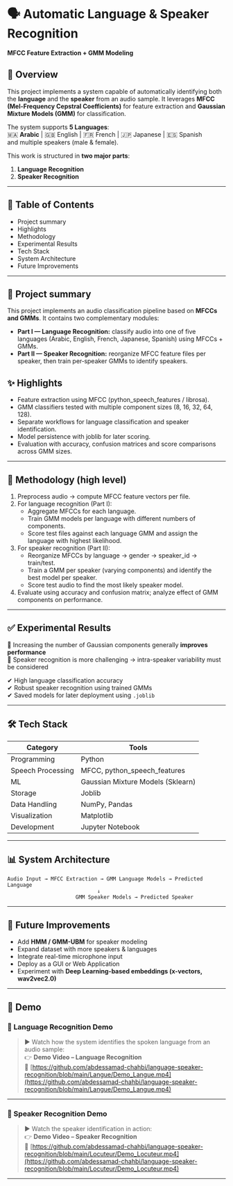 # 🗣️ Automatic Language & Speaker Recognition

**MFCC Feature Extraction + GMM Modeling**

## 📌 Overview

This project implements a system capable of automatically identifying both the **language** and the **speaker** from an audio sample. It leverages **MFCC (Mel-Frequency Cepstral Coefficients)** for feature extraction and **Gaussian Mixture Models (GMM)** for classification.

The system supports **5 Languages**:  
🇲🇦 **Arabic** | 🇬🇧 English | 🇫🇷 French | 🇯🇵 Japanese | 🇪🇸 Spanish  
and multiple speakers (male & female).

This work is structured in **two major parts**:

1. **Language Recognition**
2. **Speaker Recognition**

---

## 📘 Table of Contents

- Project summary  
- Highlights   
- Methodology 
- Experimental Results  
- Tech Stack  
- System Architecture 
- Future Improvements

---

## 🧩 Project summary

This project implements an audio classification pipeline based on **MFCCs and GMMs**. It contains two complementary modules:

- **Part I — Language Recognition:** classify audio into one of five languages (Arabic, English, French, Japanese, Spanish) using MFCCs + GMMs.  
- **Part II — Speaker Recognition:** reorganize MFCC feature files per speaker, then train per‑speaker GMMs to identify speakers.

## ✨ Highlights

- Feature extraction using MFCC (python_speech_features / librosa).  
- GMM classifiers tested with multiple component sizes (8, 16, 32, 64, 128).  
- Separate workflows for language classification and speaker identification.  
- Model persistence with joblib for later scoring.  
- Evaluation with accuracy, confusion matrices and score comparisons across GMM sizes.

---

## 🧠 Methodology (high level)

1. Preprocess audio → compute MFCC feature vectors per file.  
2. For language recognition (Part I):
   - Aggregate MFCCs for each language.
   - Train GMM models per language with different numbers of components.
   - Score test files against each language GMM and assign the language with highest likelihood.  
3. For speaker recognition (Part II):
   - Reorganize MFCCs by language → gender → speaker_id → train/test.
   - Train a GMM per speaker (varying components) and identify the best model per speaker.
   - Score test audio to find the most likely speaker model.  
4. Evaluate using accuracy and confusion matrix; analyze effect of GMM components on performance.

---

## ✅ Experimental Results

📌 Increasing the number of Gaussian components generally **improves performance**  
📌 Speaker recognition is more challenging → intra-speaker variability must be considered  

✔ High language classification accuracy  
✔ Robust speaker recognition using trained GMMs  
✔ Saved models for later deployment using `.joblib`  

---

## 🛠️ Tech Stack

| Category          | Tools                             |
| ----------------- | --------------------------------- |
| Programming       | Python                            |
| Speech Processing | MFCC, python_speech_features      |
| ML                | Gaussian Mixture Models (Sklearn) |
| Storage           | Joblib                            |
| Data Handling     | NumPy, Pandas                     |
| Visualization     | Matplotlib                        |
| Development       | Jupyter Notebook                  |

---

## 📊 System Architecture

```
Audio Input → MFCC Extraction → GMM Language Models → Predicted Language
                             ↓
                      GMM Speaker Models → Predicted Speaker
```

---

## 🚀 Future Improvements

* Add **HMM / GMM-UBM** for speaker modeling
* Expand dataset with more speakers & languages
* Integrate real-time microphone input
* Deploy as a GUI or Web Application
* Experiment with **Deep Learning-based embeddings (x-vectors, wav2vec2.0)**

---

## 🎥 Demo

### 🔹 Language Recognition Demo

> ▶️ Watch how the system identifies the spoken language from an audio sample:   
> 👉 **Demo Video – Language Recognition**   
> 🔗 [https://github.com/abdessamad-chahbi/language-speaker-recognition/blob/main/Langue/Demo_Langue.mp4](https://github.com/abdessamad-chahbi/language-speaker-recognition/blob/main/Langue/Demo_Langue.mp4)   

---

### 🔹 Speaker Recognition Demo

> ▶️ Watch the speaker identification in action:   
> 👉 **Demo Video – Speaker Recognition**   
> 🔗 [https://github.com/abdessamad-chahbi/language-speaker-recognition/blob/main/Locuteur/Demo_Locuteur.mp4](https://github.com/abdessamad-chahbi/language-speaker-recognition/blob/main/Locuteur/Demo_Locuteur.mp4)   

---
